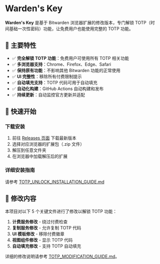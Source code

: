 # Warden's Key

**Warden's Key** 是基于 Bitwarden 浏览器扩展的修改版本，专门解锁 TOTP（时间基础一次性密码）功能，让免费用户也能使用完整的 TOTP 功能。

## 🎯 主要特性

- ✅ **完全解锁 TOTP 功能**：免费用户可使用所有 TOTP 相关功能
- ✅ **多浏览器支持**：Chrome、Firefox、Edge、Safari
- ✅ **保持原有功能**：不影响其他 Bitwarden 功能的正常使用
- ✅ **UI 完整性**：移除所有付费限制提示
- ✅ **自动填充支持**：TOTP 代码可用于自动填充
- ✅ **自动化构建**：GitHub Actions 自动构建和发布
- ✅ **持续更新**：自动监控官方更新并适配

## 🚀 快速开始

### 下载安装
1. 前往 [Releases 页面](../../releases) 下载最新版本
2. 选择对应浏览器的扩展包（.zip 文件）
3. 解压到任意文件夹
4. 在浏览器中加载解压后的扩展

### 详细安装指南
请参考 [TOTP_UNLOCK_INSTALLATION_GUIDE.md](TOTP_UNLOCK_INSTALLATION_GUIDE.md)

## 🔧 修改内容

本项目对以下 5 个关键文件进行了修改以解锁 TOTP 功能：

1. **计费服务修改** - 绕过付费检查
2. **复制服务修改** - 允许复制 TOTP 代码
3. **UI 模板修改** - 移除付费徽章
4. **视图组件修改** - 显示 TOTP 代码
5. **自动填充修改** - 支持 TOTP 自动填充

详细的修改说明请参考 [TOTP_MODIFICATION_GUIDE.md](TOTP_MODIFICATION_GUIDE.md)。